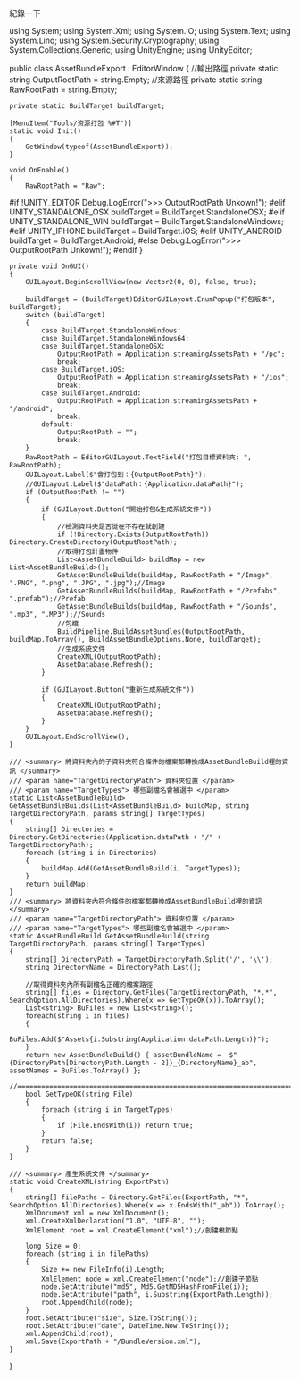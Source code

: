 紀錄一下

using System;
using System.Xml;
using System.IO;
using System.Text;
using System.Linq;
using System.Security.Cryptography;
using System.Collections.Generic;
using UnityEngine;
using UnityEditor;

public class AssetBundleExport : EditorWindow
{
    //輸出路徑
    private static string OutputRootPath = string.Empty;
    //來源路徑
    private static string RawRootPath = string.Empty;

    private static BuildTarget buildTarget;

    [MenuItem("Tools/资源打包 %#T")]
    static void Init()
    {
        GetWindow(typeof(AssetBundleExport));
    }

    void OnEnable()
    {
        RawRootPath = "Raw";
#if !UNITY_EDITOR
        Debug.LogError(">>> OutputRootPath Unkown!");
#elif UNITY_STANDALONE_OSX
        buildTarget = BuildTarget.StandaloneOSX;
#elif UNITY_STANDALONE_WIN
        buildTarget = BuildTarget.StandaloneWindows;
#elif UNITY_IPHONE
        buildTarget = BuildTarget.iOS;
#elif UNITY_ANDROID
        buildTarget = BuildTarget.Android;
#else
        Debug.LogError(">>> OutputRootPath Unkown!");
#endif
    }

    private void OnGUI()
    {
        GUILayout.BeginScrollView(new Vector2(0, 0), false, true);

        buildTarget = (BuildTarget)EditorGUILayout.EnumPopup("打包版本", buildTarget);
        switch (buildTarget)
        {
            case BuildTarget.StandaloneWindows:
            case BuildTarget.StandaloneWindows64:
            case BuildTarget.StandaloneOSX:
                OutputRootPath = Application.streamingAssetsPath + "/pc";
                break;
            case BuildTarget.iOS:
                OutputRootPath = Application.streamingAssetsPath + "/ios";
                break;
            case BuildTarget.Android:
                OutputRootPath = Application.streamingAssetsPath + "/android";
                break;
            default:
                OutputRootPath = "";
                break;
        }
        RawRootPath = EditorGUILayout.TextField("打包目標資料夾: ", RawRootPath);
        GUILayout.Label($"會打包到：{OutputRootPath}");
        //GUILayout.Label($"dataPath：{Application.dataPath}");
        if (OutputRootPath != "")
        {
            if (GUILayout.Button("開始打包&生成系統文件"))
            {
                //檢測資料夾是否從在不存在就創建
                if (!Directory.Exists(OutputRootPath)) Directory.CreateDirectory(OutputRootPath);
                //取得打包計畫物件
                List<AssetBundleBuild> buildMap = new List<AssetBundleBuild>();
                GetAssetBundleBuilds(buildMap, RawRootPath + "/Image", ".PNG", ".png", ".JPG", ".jpg");//Image
                GetAssetBundleBuilds(buildMap, RawRootPath + "/Prefabs", ".prefab");//Prefab
                GetAssetBundleBuilds(buildMap, RawRootPath + "/Sounds", ".mp3", ".MP3");//Sounds
                //包檔
                BuildPipeline.BuildAssetBundles(OutputRootPath, buildMap.ToArray(), BuildAssetBundleOptions.None, buildTarget);
                //生成系統文件
                CreateXML(OutputRootPath);
                AssetDatabase.Refresh();
            }

            if (GUILayout.Button("重新生成系統文件"))
            {
                CreateXML(OutputRootPath);
                AssetDatabase.Refresh();
            }
        }
        GUILayout.EndScrollView();
    }

    /// <summary> 將資料夾內的子資料夾符合條件的檔案都轉換成AssetBundleBuild裡的資訊 </summary>
    /// <param name="TargetDirectoryPath"> 資料夾位置 </param>
    /// <param name="TargetTypes"> 哪些副檔名會被選中 </param>
    static List<AssetBundleBuild> GetAssetBundleBuilds(List<AssetBundleBuild> buildMap, string TargetDirectoryPath, params string[] TargetTypes)
    {
        string[] Directories = Directory.GetDirectories(Application.dataPath + "/" + TargetDirectoryPath);
        foreach (string i in Directories)
        {
            buildMap.Add(GetAssetBundleBuild(i, TargetTypes));
        }
        return buildMap;
    }
    /// <summary> 將資料夾內符合條件的檔案都轉換成AssetBundleBuild裡的資訊 </summary>
    /// <param name="TargetDirectoryPath"> 資料夾位置 </param>
    /// <param name="TargetTypes"> 哪些副檔名會被選中 </param>
    static AssetBundleBuild GetAssetBundleBuild(string TargetDirectoryPath, params string[] TargetTypes)
    {
        string[] DirectoryPath = TargetDirectoryPath.Split('/', '\\');
        string DirectoryName = DirectoryPath.Last();

        //取得資料夾內所有副檔名正確的檔案路徑
        string[] files = Directory.GetFiles(TargetDirectoryPath, "*.*", SearchOption.AllDirectories).Where(x => GetTypeOK(x)).ToArray();
        List<string> BuFiles = new List<string>();
        foreach(string i in files)
        {
            BuFiles.Add($"Assets{i.Substring(Application.dataPath.Length)}");
        }
        return new AssetBundleBuild() { assetBundleName =  $"{DirectoryPath[DirectoryPath.Length - 2]}_{DirectoryName}_ab", assetNames = BuFiles.ToArray() };
        //====================================================================================================================================================
        bool GetTypeOK(string File)
        {
            foreach (string i in TargetTypes)
            {
                if (File.EndsWith(i)) return true;
            }
            return false;
        }
    }

    /// <summary> 產生系統文件 </summary>
    static void CreateXML(string ExportPath)
    {
        string[] filePaths = Directory.GetFiles(ExportPath, "*", SearchOption.AllDirectories).Where(x => x.EndsWith("_ab")).ToArray();
        XmlDocument xml = new XmlDocument();
        xml.CreateXmlDeclaration("1.0", "UTF-8", "");
        XmlElement root = xml.CreateElement("xml");//創建根節點

        long Size = 0;
        foreach (string i in filePaths)
        {
            Size += new FileInfo(i).Length;
            XmlElement node = xml.CreateElement("node");//創建子節點
            node.SetAttribute("md5", Md5.GetMD5HashFromFile(i));
            node.SetAttribute("path", i.Substring(ExportPath.Length));
            root.AppendChild(node);
        }
        root.SetAttribute("size", Size.ToString());
        root.SetAttribute("date", DateTime.Now.ToString());
        xml.AppendChild(root);
        xml.Save(ExportPath + "/BundleVersion.xml");
    }
}
